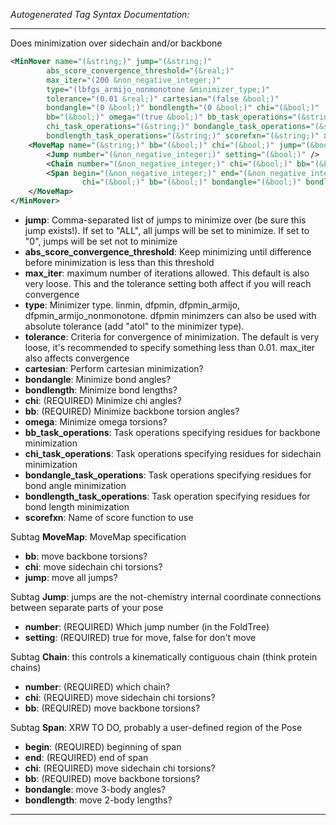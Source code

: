 <!-- THIS IS AN AUTOGENERATED FILE: Don't edit it directly, instead change the schema definition in the code itself. -->

_Autogenerated Tag Syntax Documentation:_

---
Does minimization over sidechain and/or backbone

```xml
<MinMover name="(&string;)" jump="(&string;)"
        abs_score_convergence_threshold="(&real;)"
        max_iter="(200 &non_negative_integer;)"
        type="(lbfgs_armijo_nonmonotone &minimizer_type;)"
        tolerance="(0.01 &real;)" cartesian="(false &bool;)"
        bondangle="(0 &bool;)" bondlength="(0 &bool;)" chi="(&bool;)"
        bb="(&bool;)" omega="(true &bool;)" bb_task_operations="(&string;)"
        chi_task_operations="(&string;)" bondangle_task_operations="(&string;)"
        bondlength_task_operations="(&string;)" scorefxn="(&string;)" >
    <MoveMap name="(&string;)" bb="(&bool;)" chi="(&bool;)" jump="(&bool;)" >
        <Jump number="(&non_negative_integer;)" setting="(&bool;)" />
        <Chain number="(&non_negative_integer;)" chi="(&bool;)" bb="(&bool;)" />
        <Span begin="(&non_negative_integer;)" end="(&non_negative_integer;)"
                chi="(&bool;)" bb="(&bool;)" bondangle="(&bool;)" bondlength="(&bool;)" />
    </MoveMap>
</MinMover>
```

-   **jump**: Comma-separated list of jumps to minimize over (be sure this jump exists!). If set to "ALL", all jumps will be set to minimize. If set to "0", jumps will be set not to minimize
-   **abs_score_convergence_threshold**: Keep minimizing until difference before minimization is less than this threshold
-   **max_iter**: maximum number of iterations allowed. This default is also very loose. This and the tolerance setting both affect if you will reach convergence
-   **type**: Minimizer type. linmin, dfpmin, dfpmin_armijo, dfpmin_armijo_nonmonotone. dfpmin minimzers can also be used with absolute tolerance (add "atol" to the minimizer type).
-   **tolerance**: Criteria for convergence of minimization. The default is very loose, it's recommended to specify something less than 0.01. max_iter also affects convergence
-   **cartesian**: Perform cartesian minimization?
-   **bondangle**: Minimize bond angles?
-   **bondlength**: Minimize bond lengths?
-   **chi**: (REQUIRED) Minimize chi angles?
-   **bb**: (REQUIRED) Minimize backbone torsion angles?
-   **omega**: Minimize omega torsions?
-   **bb_task_operations**: Task operations specifying residues for backbone minimization
-   **chi_task_operations**: Task operations specifying residues for sidechain minimization
-   **bondangle_task_operations**: Task operations specifying residues for bond angle minimization
-   **bondlength_task_operations**: Task operation specifying residues for bond length minimization
-   **scorefxn**: Name of score function to use


Subtag **MoveMap**:   MoveMap specification

-   **bb**: move backbone torsions?
-   **chi**: move sidechain chi torsions?
-   **jump**: move all jumps?


Subtag **Jump**:   jumps are the not-chemistry internal coordinate connections between separate parts of your pose

-   **number**: (REQUIRED) Which jump number (in the FoldTree)
-   **setting**: (REQUIRED) true for move, false for don't move

Subtag **Chain**:   this controls a kinematically contiguous chain (think protein chains)

-   **number**: (REQUIRED) which chain?
-   **chi**: (REQUIRED) move sidechain chi torsions?
-   **bb**: (REQUIRED) move backbone torsions?

Subtag **Span**:   XRW TO DO, probably a user-defined region of the Pose

-   **begin**: (REQUIRED) beginning of span
-   **end**: (REQUIRED) end of span
-   **chi**: (REQUIRED) move sidechain chi torsions?
-   **bb**: (REQUIRED) move backbone torsions?
-   **bondangle**: move 3-body angles?
-   **bondlength**: move 2-body lengths?

---
